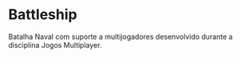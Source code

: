 # Battleship

Batalha Naval com suporte a multijogadores desenvolvido durante a disciplina Jogos Multiplayer.
